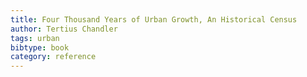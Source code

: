 ```yaml
---
title: Four Thousand Years of Urban Growth, An Historical Census
author: Tertius Chandler
tags: urban
bibtype: book
category: reference
---
```

